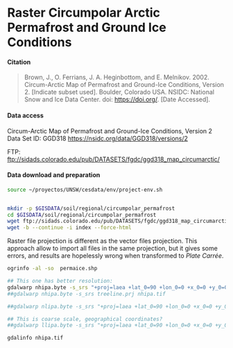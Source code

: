 # Raster Circumpolar Arctic Permafrost and Ground Ice Conditions

#### Citation
> Brown, J., O. Ferrians, J. A. Heginbottom, and E. Melnikov. 2002. Circum-Arctic Map of Permafrost and Ground-Ice Conditions, Version 2. [Indicate subset used]. Boulder, Colorado USA. NSIDC: National Snow and Ice Data Center. doi: https://doi.org/. [Date Accessed].


#### Data access

Circum-Arctic Map of Permafrost and Ground-Ice Conditions, Version 2
Data Set ID: GGD318
https://nsidc.org/data/GGD318/versions/2

FTP: ftp://sidads.colorado.edu/pub/DATASETS/fgdc/ggd318_map_circumarctic/

#### Data download and preparation


```sh
source ~/proyectos/UNSW/cesdata/env/project-env.sh


mkdir -p $GISDATA/soil/regional/circumpolar_permafrost
cd $GISDATA/soil/regional/circumpolar_permafrost
wget ftp://sidads.colorado.edu/pub/DATASETS/fgdc/ggd318_map_circumarctic/ -O index
wget -b --continue -i index --force-html

```

Raster file projection is different as the vector files projection. This approach allow to import all files in the same projection, but it gives some errors, and results are hopelessly wrong when transformed to *Plate Carrée*.

```sh
ogrinfo -al -so  permaice.shp

## This one has better resolution:
gdalwarp nhipa.byte -s_srs "+proj=laea +lat_0=90 +lon_0=0 +x_0=0 +y_0=0 +a=6371228.00000 +b=6371228.000 +units=m +no_defs" -t_srs treeline.prj nhipa.tif
##gdalwarp nhipa.byte -s_srs treeline.prj nhipa.tif

##gdalwarp nlipa.byte -s_srs "+proj=laea +lat_0=90 +lon_0=0 +x_0=0 +y_0=0 +a=6371228.00000 +b=6371228.000 +units=m +no_defs" -t_srs treeline.prj nlipa.tif

## This is coarse scale, geographical coordinates?
##gdalwarp llipa.byte -s_srs "+proj=laea +lat_0=90 +lon_0=0 +x_0=0 +y_0=0 +a=6371228.00000 +b=6371228.000 +units=m +no_defs" -t_srs treeline.prj llipa.tif

gdalinfo nhipa.tif

```
